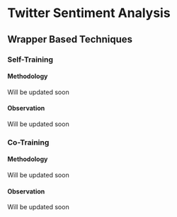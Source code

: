# Twitter Sentiment Analysis 
## Wrapper Based Techniques

### Self-Training

#### Methodology 
Will be updated soon

#### Observation
Will be updated soon

### Co-Training

#### Methodology 
Will be updated soon

#### Observation
Will be updated soon